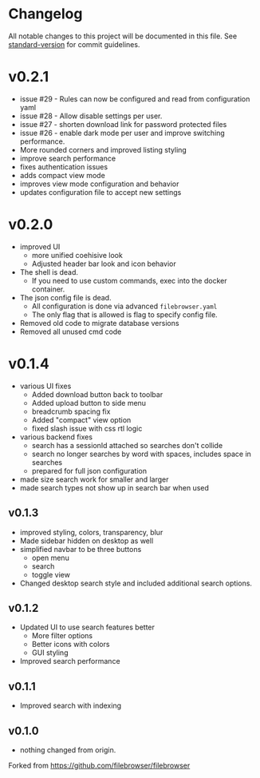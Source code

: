 # Changelog

All notable changes to this project will be documented in this file. See [standard-version](https://github.com/conventional-changelog/standard-version) for commit guidelines.

# v0.2.1
  - issue #29 - Rules can now be configured and read from configuration yaml
  - issue #28 - Allow disable settings per user.
  - issue #27 - shorten download link for password protected files
  - issue #26 - enable dark mode per user and improve switching performance.
  - More rounded corners and improved listing styling
  - improve search performance
  - fixes authentication issues
  - adds compact view mode
  - improves view mode configuration and behavior
  - updates configuration file to accept new settings

# v0.2.0
 - improved UI
   - more unified coehisive look
   - Adjusted header bar look and icon behavior
 - The shell is dead.
   - If you need to use custom commands, exec into the docker container.
 - The json config file is dead.
   - All configuration is done via advanced `filebrowser.yaml`
   - The only flag that is allowed is flag to specify config file.
 - Removed old code to migrate database versions
 - Removed all unused cmd code

# v0.1.4
 - various UI fixes
   - Added download button back to toolbar
   - Added upload button to side menu
   - breadcrumb spacing fix
   - Added "compact" view option
   - fixed slash issue with css rtl logic
 - various backend fixes
   - search has a sessionId attached so searches don't collide
   - search no longer searches by word with spaces, includes space in searches
   - prepared for full json configuration
 - made size search work for smaller and larger
 - made search types not show up in search bar when used

## v0.1.3

 - improved styling, colors, transparency, blur
 - Made sidebar hidden on desktop as well
 - simplified navbar to be three buttons
   - open menu
   - search
   - toggle view
 - Changed desktop search style and included additional search options.

## v0.1.2

 - Updated UI to use search features better
   - More filter options
   - Better icons with colors
   - GUI styling
 - Improved search performance

## v0.1.1

 - Improved search with indexing

## v0.1.0

 - nothing changed from origin.

Forked from https://github.com/filebrowser/filebrowser
